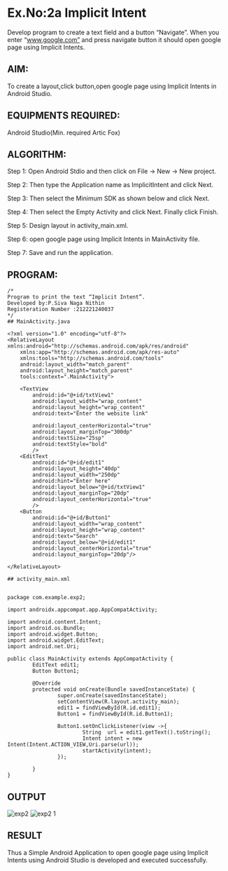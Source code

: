 
# Ex.No:2a Implicit Intent

Develop program to create a text field and a button “Navigate”. When you enter “www.google.com” and press navigate button it should open google page using Implicit Intents.


## AIM:

To create a layout,click button,open google page using Implicit Intents in Android Studio.

## EQUIPMENTS REQUIRED:

Android Studio(Min. required Artic Fox)

## ALGORITHM:

Step 1: Open Android Stdio and then click on File -> New -> New project.

Step 2: Then type the Application name as ImplicitIntent and click Next. 

Step 3: Then select the Minimum SDK as shown below and click Next.

Step 4: Then select the Empty Activity and click Next. Finally click Finish.

Step 5: Design layout in activity_main.xml.

Step 6: open google page using Implicit Intents in MainActivity file.

Step 7: Save and run the application.

## PROGRAM:
```
/*
Program to print the text “Implicit Intent”.
Developed by:P.Siva Naga Nithin
Registeration Number :212221240037
*/
## MainActivity.java

<?xml version="1.0" encoding="utf-8"?>
<RelativeLayout xmlns:android="http://schemas.android.com/apk/res/android"
    xmlns:app="http://schemas.android.com/apk/res-auto"
    xmlns:tools="http://schemas.android.com/tools"
    android:layout_width="match_parent"
    android:layout_height="match_parent"
    tools:context=".MainActivity">

    <TextView
        android:id="@+id/txtView1"
        android:layout_width="wrap_content"
        android:layout_height="wrap_content"
        android:text="Enter the website link"

        android:layout_centerHorizontal="true"
        android:layout_marginTop="300dp"
        android:textSize="25sp"
        android:textStyle="bold"
        />
    <EditText
        android:id="@+id/edit1"
        android:layout_height="40dp"
        android:layout_width="250dp"
        android:hint="Enter here"
        android:layout_below="@+id/txtView1"
        android:layout_marginTop="20dp"
        android:layout_centerHorizontal="true"
        />
    <Button
        android:id="@+id/Button1"
        android:layout_width="wrap_content"
        android:layout_height="wrap_content"
        android:text="Search"
        android:layout_below="@+id/edit1"
        android:layout_centerHorizontal="true"
        android:layout_marginTop="20dp"/>

</RelativeLayout>

## activity_main.xml


package com.example.exp2;

import androidx.appcompat.app.AppCompatActivity;

import android.content.Intent;
import android.os.Bundle;
import android.widget.Button;
import android.widget.EditText;
import android.net.Uri;

public class MainActivity extends AppCompatActivity {
        EditText edit1;
        Button Button1;

        @Override
        protected void onCreate(Bundle savedInstanceState) {
                super.onCreate(savedInstanceState);
                setContentView(R.layout.activity_main);
                edit1 = findViewById(R.id.edit1);
                Button1 = findViewById(R.id.Button1);

                Button1.setOnClickListener(view ->{
                        String  url = edit1.getText().toString();
                        Intent intent = new Intent(Intent.ACTION_VIEW,Uri.parse(url));
                        startActivity(intent);
                });

        }
}

```

## OUTPUT
![exp2](https://user-images.githubusercontent.com/94154780/190559748-f05d5b2e-32d2-4b93-a452-16a08dda8f22.png)
![exp2 1](https://user-images.githubusercontent.com/94154780/190559777-743dca14-50b9-4c05-98ed-fb7e69ebf029.png)



## RESULT
Thus a Simple Android Application to open google page using Implicit Intents using Android Studio is developed and executed successfully.
